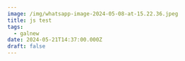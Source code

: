 ```yaml
---
image: /img/whatsapp-image-2024-05-08-at-15.22.36.jpeg
title: js test
tags:
  - galnew
date: 2024-05-21T14:37:00.000Z
draft: false
---
```

